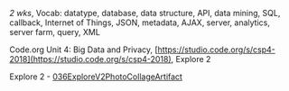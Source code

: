 
*2 wks*, Vocab: datatype, database, data structure, API, data mining, SQL, callback, Internet of Things, JSON, metadata, AJAX, server, analytics, server farm, query, XML


Code.org Unit 4: Big Data and Privacy, [https://studio.code.org/s/csp4-2018](https://studio.code.org/s/csp4-2018), Explore 2

Explore 2 - [036ExploreV2PhotoCollageArtifact](036ExploreV2PhotoCollageArtifact.md)
